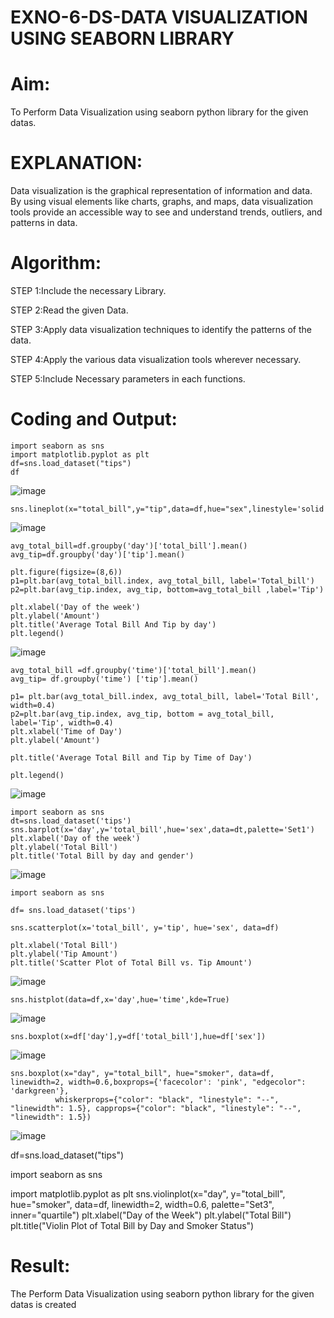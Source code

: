 # EXNO-6-DS-DATA VISUALIZATION USING SEABORN LIBRARY

# Aim:
  To Perform Data Visualization using seaborn python library for the given datas.

# EXPLANATION:
Data visualization is the graphical representation of information and data. By using visual elements like charts, graphs, and maps, data visualization tools provide an accessible way to see and understand trends, outliers, and patterns in data.

# Algorithm:
STEP 1:Include the necessary Library.

STEP 2:Read the given Data.

STEP 3:Apply data visualization techniques to identify the patterns of the data.

STEP 4:Apply the various data visualization tools wherever necessary.

STEP 5:Include Necessary parameters in each functions.

# Coding and Output:
```
import seaborn as sns
import matplotlib.pyplot as plt
df=sns.load_dataset("tips")
df
```
![image](https://github.com/user-attachments/assets/f0e1175a-fa49-4203-98ad-70919b1cfb29)
```
sns.lineplot(x="total_bill",y="tip",data=df,hue="sex",linestyle='solid',legend="auto")
```
![image](https://github.com/user-attachments/assets/478889a9-02cf-4942-acb8-2f46fe9e399c)
```
avg_total_bill=df.groupby('day')['total_bill'].mean()
avg_tip=df.groupby('day')['tip'].mean()

plt.figure(figsize=(8,6))
p1=plt.bar(avg_total_bill.index, avg_total_bill, label='Total_bill')
p2=plt.bar(avg_tip.index, avg_tip, bottom=avg_total_bill ,label='Tip')

plt.xlabel('Day of the week')
plt.ylabel('Amount')
plt.title('Average Total Bill And Tip by day')
plt.legend()
```
![image](https://github.com/user-attachments/assets/ca5e03a3-5144-4f65-8b3c-21ab8f5a5863)
```
avg_total_bill =df.groupby('time')['total_bill'].mean()
avg_tip= df.groupby('time') ['tip'].mean()

p1= plt.bar(avg_total_bill.index, avg_total_bill, label='Total Bill', width=0.4)
p2=plt.bar(avg_tip.index, avg_tip, bottom = avg_total_bill, label='Tip', width=0.4) 
plt.xlabel('Time of Day')
plt.ylabel('Amount')

plt.title('Average Total Bill and Tip by Time of Day')

plt.legend()
```
![image](https://github.com/user-attachments/assets/e99b20b6-3567-4e56-970a-89b693b5fe3f)
```
import seaborn as sns
dt=sns.load_dataset('tips')
sns.barplot(x='day',y='total_bill',hue='sex',data=dt,palette='Set1')
plt.xlabel('Day of the week')
plt.ylabel('Total Bill')
plt.title('Total Bill by day and gender')
```
![image](https://github.com/user-attachments/assets/2127fa7b-98b9-4709-bed6-8c563f828139)
```
import seaborn as sns

df= sns.load_dataset('tips')

sns.scatterplot(x='total_bill', y='tip', hue='sex', data=df)

plt.xlabel('Total Bill')
plt.ylabel('Tip Amount')
plt.title('Scatter Plot of Total Bill vs. Tip Amount')
```
![image](https://github.com/user-attachments/assets/b490a5a2-8995-4a2c-bb4f-08ee742101ab)

```
sns.histplot(data=df,x='day',hue='time',kde=True)
```
![image](https://github.com/user-attachments/assets/91dd853d-9190-45d9-9f08-34ec8c52d55e)
```
sns.boxplot(x=df['day'],y=df['total_bill'],hue=df['sex'])
```
![image](https://github.com/user-attachments/assets/b7d6fd66-1e23-41a6-86e8-29eb4ed9b348)

```
sns.boxplot(x="day", y="total_bill", hue="smoker", data=df, linewidth=2, width=0.6,boxprops={'facecolor': 'pink', "edgecolor": 'darkgreen'},
          whiskerprops={"color": "black", "linestyle": "--", "linewidth": 1.5}, capprops={"color": "black", "linestyle": "--", "linewidth": 1.5})

```

![image](https://github.com/user-attachments/assets/f45fe22f-81c5-4aa8-b6d4-4860f76346e2)

df=sns.load_dataset("tips")

import seaborn as sns

import matplotlib.pyplot as plt
sns.violinplot(x="day", y="total_bill", hue="smoker", data=df, linewidth=2, width=0.6, palette="Set3", inner="quartile")
plt.xlabel("Day of the Week")
plt.ylabel("Total Bill")
plt.title("Violin Plot of Total Bill by Day and Smoker Status")



# Result:
  The Perform Data Visualization using seaborn python library for the given datas is created
